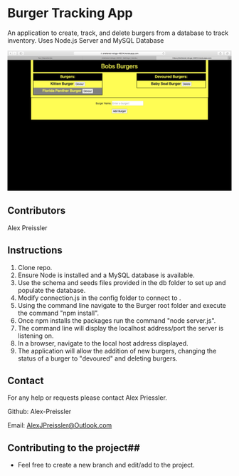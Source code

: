 # Burger Tracking App #

An application to create, track, and delete burgers from a database to track inventory. Uses Node.js Server and MySQL Database

![Burger Tracking App](./public/assets/img/Bobs-Burgers.png)


## Contributors ##

Alex Preissler

## Instructions ##

1. Clone repo.
2. Ensure Node is installed and a MySQL database is available.
3. Use the schema and seeds files provided in the db folder to set up and populate the database.
4. Modify connection.js in the config folder to connect to .
6. Using the command line navigate to the Burger root folder and execute the command "npm install".
6. Once npm installs the packages run the command "node server.js".
7. The command line will display the localhost address/port the server is listening on.
8. In a browser, navigate to the local host address displayed.
9. The application will allow the addition of new burgers, changing the status of a burger to "devoured" and deleting burgers.

## Contact ##

For any help or requests please contact Alex Priessler.

Github: Alex-Preissler

Email: AlexJPreissler@Outlook.com

## Contributing to the project##

* Feel free to create a new branch and edit/add to the project.


